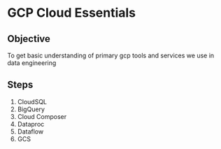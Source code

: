 # GCP Cloud Essentials

## Objective

To get basic understanding of primary gcp tools and services we use in data engineering

## Steps

1. CloudSQL
1. BigQuery
1. Cloud Composer
1. Dataproc
1. Dataflow
1. GCS